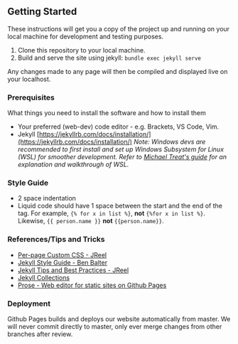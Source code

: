 ## Getting Started

These instructions will get you a copy of the project up and running on your local machine for development and testing purposes.

1. Clone this repository to your local machine.
2. Build and serve the site using jekyll: `bundle exec jekyll serve`

Any changes made to any page will then be compiled and displayed live on your localhost.

### Prerequisites

What things you need to install the software and how to install them

* Your preferred (web-dev) code editor - e.g. Brackets, VS Code, Vim.
* Jekyll [https://jekyllrb.com/docs/installation/](https://jekyllrb.com/docs/installation/)
  *Note: Windows devs are recommended to first install and set up Windows Subsystem for Linux (WSL) for smoother development. Refer to [Michael Treat's guide](https://github.com/michaeltreat/Windows-Subsystem-For-Linux-Setup-Guide) for an explanation and walkthrough of WSL.*

### Style Guide

* 2 space indentation
* Liquid code should have 1 space between the start and the end of the tag. For example, `{% for x in list %}`, **not** `{%for x in list %}`. Likewise, `{{ person.name }}` **not** `{{person.name}}`.

### References/Tips and Tricks

* [Per-page Custom CSS - JReel](https://jreel.github.io/per-page-custom-css-in-jekyll/)
* [Jekyll Style Guide - Ben Balter](https://ben.balter.com/jekyll-style-guide/)
* [Jekyll Tips and Best Practices - JReel](https://jreel.github.io/jekyll-tips-tricks-and-best-practices/)
* [Jekyll Collections](https://ben.balter.com/2015/02/20/jekyll-collections/)
* [Prose - Web editor for static sites on Github Pages](https://prose.io)

### Deployment

Github Pages builds and deploys our website automatically from master. We will never commit directly to master, only ever merge changes from other branches after review.